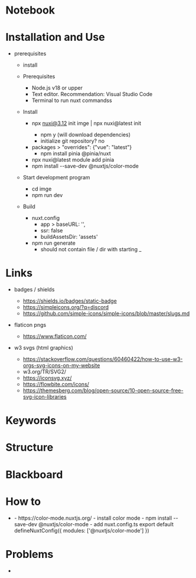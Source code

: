 # Notebook

# Installation and Use
- prerequisites
    - install
    -   Prerequisites
        - Node.js v18 or upper
        - Text editor. Recommendation: Visual Studio Code
        - Terminal to run nuxt commandss

    -   Install
        - npx nuxi@3.12 init imge | npx nuxi@latest init <project-name>
            - npm y (will download dependencies)
            - initialize git repository? no 
        - packages > "overrides": {"vue": "latest"}
            - npm install pinia @pinia/nuxt
        - npx nuxi@latest module add pinia
        - npm install --save-dev @nuxtjs/color-mode

    -   Start development program
        - cd imge
        - npm run dev

    - Build
        - nuxt.config
            - app > baseURL: '',
            - ssr: false
            - buildAssetsDir: 'assets'
        - npm run generate
            - should not contain file / dir with starting _


# Links
- badges / shields
    - https://shields.io/badges/static-badge
    - https://simpleicons.org/?q=discord
    - https://github.com/simple-icons/simple-icons/blob/master/slugs.md

- flaticon pngs
    - https://www.flaticon.com/

- w3 svgs (html graphics)
    - https://stackoverflow.com/questions/60460422/how-to-use-w3-orgs-svg-icons-on-my-website
    - w3.org/TR/SVG2/
    - https://iconsvg.xyz/
    - https://flowbite.com/icons/
    - https://themesberg.com/blog/open-source/10-open-source-free-svg-icon-libraries



# Keywords

# Structure

# Blackboard

# How to
- <adding color mode>
    - https://color-mode.nuxtjs.org/
    - install color mode
        - npm install --save-dev @nuxtjs/color-mode
    - add nuxt.config.ts 
    export default defineNuxtConfig({
        modules: ['@nuxtjs/color-mode']
        })



# Problems
- <problem>

